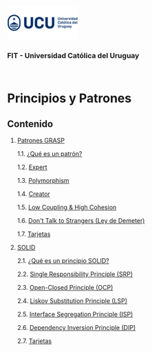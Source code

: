 ![UCU](https://github.com/ucudal/PII_Conceptos_De_POO/raw/master/Assets/logo-ucu.png)

### FIT - Universidad Católica del Uruguay

<br>

# Principios y Patrones

## Contenido

1. [Patrones GRASP](./GRASP.md)

    1.1. [¿Qué es un patrón?](./GRASP.md)

    1.2. [Expert](./Expert.md)

    1.3. [Polymorphism](./Polymorphism.md)

    1.4. [Creator](./Creator.md)

    1.5. [Low Coupling & High Cohesion](./LCHC.md)

    1.6. [Don't Talk to Strangers (Ley de Demeter)](Demeter.md)

    1.7. [Tarjetas]()


2. [SOLID](./SOLID.md)

    2.1. [¿Qué es un principio SOLID?](./SOLID.md)

    2.2. [Single Responsibility Principle (SRP)](./SRP.md)

    2.3. [Open-Closed Principle (OCP)](./OCP.md)

    2.4. [Liskov Substitution Principle (LSP)](./LSP.md)

    2.5. [Interface Segregation Principle (ISP)](./ISP.md)

    2.6. [Dependency Inversion Principle (DIP)](./DIP.md)

    2.7. [Tarjetas](./Tarjetas/Principios/README.md)